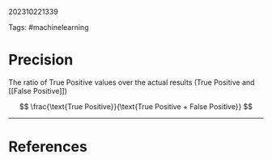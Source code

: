 202310221339

Tags: #machinelearning 

# Precision
The ratio of True Positive values over the actual results (True Positive and [[False Positive]])

$$
\frac{\text{True Positive}}{\text{True Positive + False Positive}}
$$

---
# References
